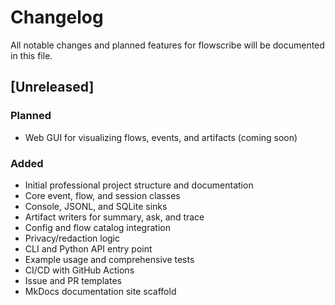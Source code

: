 # Changelog

All notable changes and planned features for flowscribe will be documented in this file.

## [Unreleased]

### Planned
- Web GUI for visualizing flows, events, and artifacts (coming soon)

### Added
- Initial professional project structure and documentation
- Core event, flow, and session classes
- Console, JSONL, and SQLite sinks
- Artifact writers for summary, ask, and trace
- Config and flow catalog integration
- Privacy/redaction logic
- CLI and Python API entry point
- Example usage and comprehensive tests
- CI/CD with GitHub Actions
- Issue and PR templates
- MkDocs documentation site scaffold
